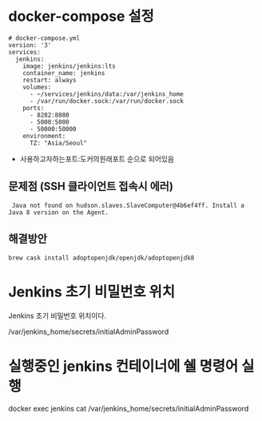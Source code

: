 # docker-compose 설정 
```
# docker-compose.yml
version: '3'
services:
  jenkins:
    image: jenkins/jenkins:lts
    container_name: jenkins
    restart: always
    volumes:
      - ~/services/jenkins/data:/var/jenkins_home
      - /var/run/docker.sock:/var/run/docker.sock
    ports:
      - 8282:8080
      - 5000:5000
      - 50000:50000
    environment:
      TZ: "Asia/Seoul"
```
- 사용하고자하는포트:도커의원래포트 순으로 되어있음


## 문제점 (SSH 클라이언트 접속시 에러) 
```
 Java not found on hudson.slaves.SlaveComputer@4b6ef4ff. Install a Java 8 version on the Agent.
```

## 해결방안 
```
brew cask install adoptopenjdk/openjdk/adoptopenjdk8
```

# Jenkins 초기 비밀번호 위치
Jenkins 초기 비밀번호 위치이다.

/var/jenkins_home/secrets/initialAdminPassword
# 실행중인 jenkins 컨테이너에 쉘 명령어 실행
docker exec jenkins cat /var/jenkins_home/secrets/initialAdminPassword
